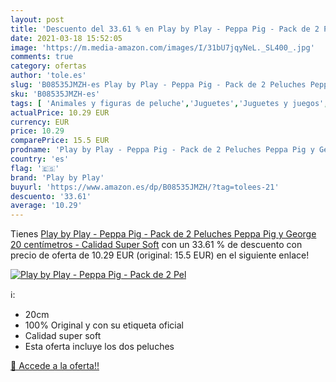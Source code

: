 ```yaml
---
layout: post
title: 'Descuento del 33.61 % en Play by Play - Peppa Pig - Pack de 2 Pel'
date: 2021-03-18 15:52:05
image: 'https://m.media-amazon.com/images/I/31bU7jqyNeL._SL400_.jpg'
comments: true
category: ofertas
author: 'tole.es'
slug: 'B08535JMZH-es Play by Play - Peppa Pig - Pack de 2 Peluches Peppa Pig y...'
sku: 'B08535JMZH-es'
tags: [ 'Animales y figuras de peluche','Juguetes','Juguetes y juegos','Peluches','peppa','pig','play by play', ]
actualPrice: 10.29 EUR
currency: EUR
price: 10.29
comparePrice: 15.5 EUR
prodname: 'Play by Play - Peppa Pig - Pack de 2 Peluches Peppa Pig y George 20 centímetros - Calidad Super Soft'
country: 'es'
flag: '🇪🇸'
brand: 'Play by Play'
buyurl: 'https://www.amazon.es/dp/B08535JMZH/?tag=tolees-21'
descuento: '33.61'
average: '10.29'
---
```


Tienes [Play by Play - Peppa Pig - Pack de 2 Peluches Peppa Pig y George 20 centímetros - Calidad Super Soft](https://www.amazon.es/dp/B08535JMZH/?tag=tolees-21) con un 33.61 % de descuento con precio de oferta de 10.29 EUR (original: 15.5 EUR) en el siguiente enlace!

[![Play by Play - Peppa Pig - Pack de 2 Pel](https://m.media-amazon.com/images/I/31bU7jqyNeL._SL400_.jpg)](https://www.amazon.es/dp/B08535JMZH/?tag=tolees-21)

ℹ️:

- 20cm
- 100% Original y con su etiqueta oficial
- Calidad super soft
- Esta oferta incluye los dos peluches

[🛒 Accede a la oferta!!](https://www.amazon.es/dp/B08535JMZH/?tag=tolees-21)
